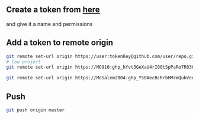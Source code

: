 ## Create a token from [here](https://github.com/settings/tokens)

and give it a name and permissions

## Add a token to remote origin

```bash
git remote set-url origin https://user:tokenKey@github.com/user/repo.git
# low project
git remote set-url origin https://MO910: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@github.com/MO910/low.git

git remote set-url origin https://MoSalem2004: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@github.com/MoSalem2004/College-of-Sharia-and-Law.git
```

## Push

```bash
git push origin master
```
